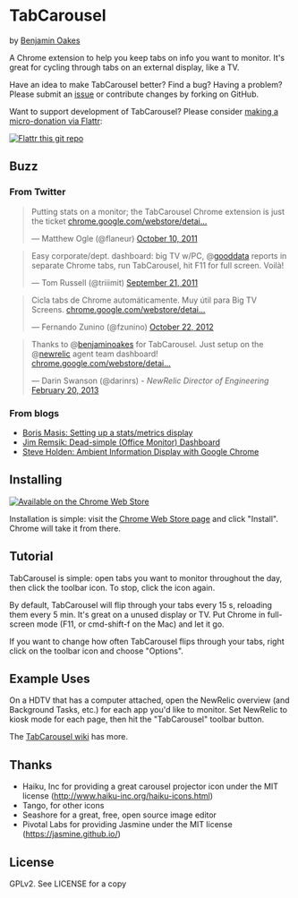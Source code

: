 TabCarousel
===========

by [Benjamin Oakes](http://www.benjaminoakes.com/)

A Chrome extension to help you keep tabs on info you want to monitor.  It's great for cycling through tabs on an external display, like a TV.

Have an idea to make TabCarousel better?  Find a bug?  Having a problem?  Please submit an [issue](https://github.com/benjaminoakes/TabCarousel/issues) or contribute changes by forking on GitHub.

Want to support development of TabCarousel?  Please consider [making a micro-donation via Flattr](https://flattr.com/submit/auto?user_id=benjaminoakes&url=https://github.com/benjaminoakes/TabCarousel&title=TabCarousel&language=en_GB&tags=github&category=software):

[![Flattr this git repo](http://api.flattr.com/button/flattr-badge-large.png)](https://flattr.com/submit/auto?user_id=benjaminoakes&url=https://github.com/benjaminoakes/TabCarousel&title=TabCarousel&language=en_GB&tags=github&category=software)

Buzz
----

### From Twitter

<blockquote class="twitter-tweet"><p>Putting stats on a monitor; the TabCarousel Chrome extension is just the ticket <a href="http://t.co/5tkceGGq" title="https://chrome.google.com/webstore/detail/ddldimidiliclngjipajmjjiakhbcohn">chrome.google.com/webstore/detai…</a></p>&mdash; Matthew Ogle (@flaneur) <a href="https://twitter.com/flaneur/status/123363018754097152" data-datetime="2011-10-10T11:43:30+00:00">October 10, 2011</a></blockquote>

<blockquote class="twitter-tweet"><p>Easy corporate/dept. dashboard: big TV w/PC, @<a href="https://twitter.com/gooddata">gooddata</a> reports in separate Chrome tabs, run TabCarousel, hit F11 for full screen. Voilà!</p>&mdash; Tom Russell (@triiimit) <a href="https://twitter.com/triiimit/status/116522506361376768" data-datetime="2011-09-21T14:41:45+00:00">September 21, 2011</a></blockquote>

<blockquote class="twitter-tweet"><p>Cicla tabs de Chrome automáticamente. Muy útil para Big TV Screens. <a href="https://t.co/ouAAej2w" title="https://chrome.google.com/webstore/detail/tabcarousel/ddldimidiliclngjipajmjjiakhbcohn">chrome.google.com/webstore/detai…</a></p>&mdash; Fernando Zunino (@fzunino) <a href="https://twitter.com/fzunino/status/260526980913582080" data-datetime="2012-10-22T23:44:07+00:00">October 22, 2012</a></blockquote>

<blockquote class="twitter-tweet"><p>Thanks to @<a href="https://twitter.com/benjaminoakes">benjaminoakes</a> for TabCarousel. Just setup on the @<a href="https://twitter.com/newrelic">newrelic</a> agent team dashboard! <a href="https://t.co/sWVa9gRgw3" title="https://chrome.google.com/webstore/detail/tabcarousel/ddldimidiliclngjipajmjjiakhbcohn?hl=en">chrome.google.com/webstore/detai…</a></p>&mdash; Darin Swanson (@darinrs) - <em>NewRelic Director of Engineering</em> <a href="https://twitter.com/darinrs/status/304367585653321728">February 20, 2013</a></blockquote>

### From blogs

* [Boris Masis: Setting up a stats/metrics display](http://borism.net/2012/12/04/setting-up-a-statsmetrics-display/)
* [Jim Remsik: Dead-simple (Office Monitor) Dashboard](https://coderwall.com/p/iqubqa)
* [Steve Holden: Ambient Information Display with Google Chrome](http://sholden.typepad.com/weblog/2011/10/ambient-information-display-with-google-chrome.html)

Installing
----------

[![Available on the Chrome Web Store](https://github.com/benjaminoakes/TabCarousel/raw/develop/resources/ChromeWebStore_BadgeWBorder_v2_206x58.png)](http://chrome.google.com/webstore/detail/ddldimidiliclngjipajmjjiakhbcohn)

Installation is simple:  visit the [Chrome Web Store page](http://chrome.google.com/webstore/detail/ddldimidiliclngjipajmjjiakhbcohn) and click "Install".  Chrome will take it from there.

Tutorial
--------

TabCarousel is simple:  open tabs you want to monitor throughout the day, then click the toolbar icon.  To stop, click the icon again.

By default, TabCarousel will flip through your tabs every 15 s, reloading them every 5 min.  It's great on a unused display or TV.  Put Chrome in full-screen mode (F11, or cmd-shift-f on the Mac) and let it go.

If you want to change how often TabCarousel flips through your tabs, right click on the toolbar icon and choose "Options".

Example Uses
------------

On a HDTV that has a computer attached, open the NewRelic overview (and Background Tasks, etc.) for each app you'd like to monitor.  Set NewRelic to kiosk mode for each page, then hit the "TabCarousel" toolbar button.

The [TabCarousel wiki](https://github.com/benjaminoakes/TabCarousel/wiki) has more.

Thanks
------

* Haiku, Inc for providing a great carousel projector icon under the MIT license (http://www.haiku-inc.org/haiku-icons.html)
* Tango, for other icons
* Seashore for a great, free, open source image editor
* Pivotal Labs for providing Jasmine under the MIT license (https://jasmine.github.io/)

License
-------

GPLv2.  See LICENSE for a copy
